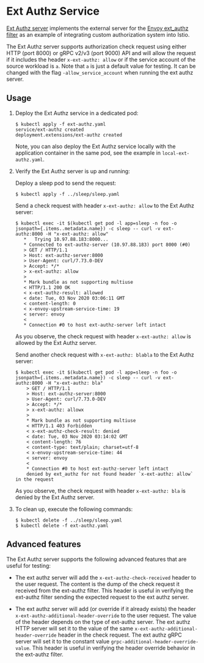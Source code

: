 # Ext Authz Service

[Ext Authz server](src/) implements the external server for the [Envoy ext_authz filter](https://www.envoyproxy.io/docs/envoy/v1.16.0/intro/arch_overview/security/ext_authz_filter)
as an example of integrating custom authorization system into Istio.

The Ext Authz server supports authorization check request using either HTTP (port 8000) or gRPC v2/v3 (port 9000) API and
will allow the request if it includes the header `x-ext-authz: allow` or if the service account of the source workload is `a`.
Note that `a` is just a default value for testing. It can be changed with the flag `-allow_service_account` when running the ext authz server.

## Usage

1. Deploy the Ext Authz service in a dedicated pod:

    ```console
    $ kubectl apply -f ext-authz.yaml
    service/ext-authz created
    deployment.extensions/ext-authz created
    ```

    Note, you can also deploy the Ext Authz service locally with the application container in the same pod, see the example in `local-ext-authz.yaml`.

1. Verify the Ext Authz server is up and running:

    Deploy a sleep pod to send the request:

    ```console
    $ kubectl apply -f ../sleep/sleep.yaml
    ```

    Send a check request with header `x-ext-authz: allow` to the Ext Authz server:

    ```console
    $ kubectl exec -it $(kubectl get pod -l app=sleep -n foo -o jsonpath={.items..metadata.name}) -c sleep -- curl -v ext-authz:8000 -H "x-ext-authz: allow"
       *   Trying 10.97.88.183:8000...
       * Connected to ext-authz-server (10.97.88.183) port 8000 (#0)
       > GET / HTTP/1.1
       > Host: ext-authz-server:8000
       > User-Agent: curl/7.73.0-DEV
       > Accept: */*
       > x-ext-authz: allow
       >
       * Mark bundle as not supporting multiuse
       < HTTP/1.1 200 OK
       < x-ext-authz-result: allowed
       < date: Tue, 03 Nov 2020 03:06:11 GMT
       < content-length: 0
       < x-envoy-upstream-service-time: 19
       < server: envoy
       <
       * Connection #0 to host ext-authz-server left intact
    ```

    As you observe, the check request with header `x-ext-authz: allow` is allowed by the Ext Authz server.

    Send another check request with `x-ext-authz: blabla` to the Ext Authz server:

    ```console
    $ kubectl exec -it $(kubectl get pod -l app=sleep -n foo -o jsonpath={.items..metadata.name}) -c sleep -- curl -v ext-authz:8000 -H "x-ext-authz: bla"
        > GET / HTTP/1.1
        > Host: ext-authz-server:8000
        > User-Agent: curl/7.73.0-DEV
        > Accept: */*
        > x-ext-authz: allowx
        >
        * Mark bundle as not supporting multiuse
        < HTTP/1.1 403 Forbidden
        < x-ext-authz-check-result: denied
        < date: Tue, 03 Nov 2020 03:14:02 GMT
        < content-length: 76
        < content-type: text/plain; charset=utf-8
        < x-envoy-upstream-service-time: 44
        < server: envoy
        <
        * Connection #0 to host ext-authz-server left intact
        denied by ext_authz for not found header `x-ext-authz: allow` in the request
    ```

    As you observe, the check request with header `x-ext-authz: bla` is denied by the Ext Authz server.

1. To clean up, execute the following commands:

    ```console
    $ kubectl delete -f ../sleep/sleep.yaml
    $ kubectl delete -f ext-authz.yaml
    ```

## Advanced features

The Ext Authz server supports the following advanced features that are useful for testing:

- The ext authz server will add the `x-ext-authz-check-received` header to the user request. The content is the dump of
  the check request it received from the ext-authz filter. This header is useful in verifying the ext-authz filter sending
  the expected request to the ext authz server.

- The ext authz server will add (or override if it already exists) the header `x-ext-authz-additional-header-override` to
  the user request. The value of the header depends on the type of ext-authz server.
  The ext authz HTTP server will set it to the value of the same `x-ext-authz-additional-header-override` header in the
  check request. The ext authz gRPC server will set it to the constant value `grpc-additional-header-override-value`.
  This header is useful in verifying the header override behavior in the ext-authz filter.
